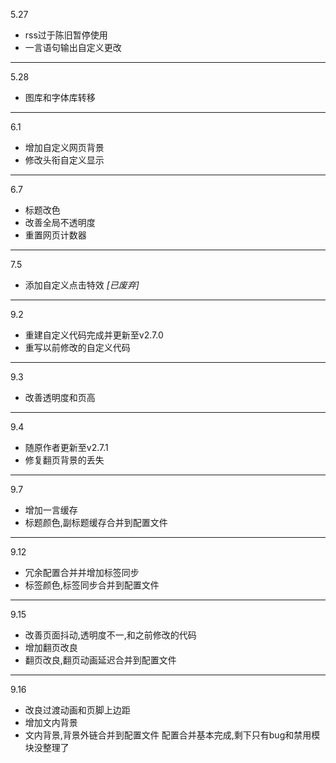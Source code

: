 5.27
+ rss过于陈旧暂停使用
+ 一言语句输出自定义更改
---
5.28
+ 图库和字体库转移
---
6.1
+ 增加自定义网页背景
+ 修改头衔自定义显示
---
6.7
+ 标题改色
+ 改善全局不透明度
+ 重置网页计数器
---
7.5
+ 添加自定义点击特效 *[已废弃]*
---
9.2
+ 重建自定义代码完成并更新至v2.7.0
+ 重写以前修改的自定义代码
---
9.3
+ 改善透明度和页高
---
9.4
+ 随原作者更新至v2.7.1
+ 修复翻页背景的丢失
---
9.7
+ 增加一言缓存
+ 标题颜色,副标题缓存合并到配置文件
---
9.12
+ 冗余配置合并并增加标签同步
+ 标签颜色,标签同步合并到配置文件
---
9.15
+ 改善页面抖动,透明度不一,和之前修改的代码
+ 增加翻页改良
+ 翻页改良,翻页动画延迟合并到配置文件
---
9.16
+ 改良过渡动画和页脚上边距
+ 增加文内背景
+ 文内背景,背景外链合并到配置文件
配置合并基本完成,剩下只有bug和禁用模块没整理了




